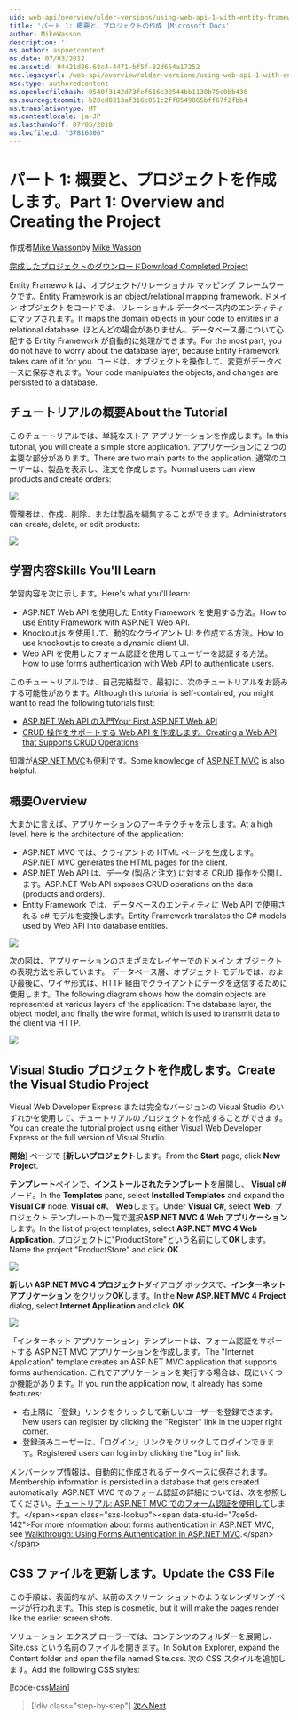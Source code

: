 ```yaml
---
uid: web-api/overview/older-versions/using-web-api-1-with-entity-framework-5/using-web-api-with-entity-framework-part-1
title: 'パート 1: 概要と、プロジェクトの作成 |Microsoft Docs'
author: MikeWasson
description: ''
ms.author: aspnetcontent
ms.date: 07/03/2012
ms.assetid: 94421d86-68c4-4471-bf5f-82d654a17252
msc.legacyurl: /web-api/overview/older-versions/using-web-api-1-with-entity-framework-5/using-web-api-with-entity-framework-part-1
msc.type: authoredcontent
ms.openlocfilehash: 0540f3142d73fef616e30544bb1130b75c0bb436
ms.sourcegitcommit: b28cd0313af316c051c2ff8549865bff67f2fbb4
ms.translationtype: MT
ms.contentlocale: ja-JP
ms.lasthandoff: 07/05/2018
ms.locfileid: "37816306"
---
```

<a name="part-1-overview-and-creating-the-project"></a><span data-ttu-id="7ce5d-102">パート 1: 概要と、プロジェクトを作成します。</span><span class="sxs-lookup"><span data-stu-id="7ce5d-102">Part 1: Overview and Creating the Project</span></span>
====================
<span data-ttu-id="7ce5d-103">作成者[Mike Wasson](https://github.com/MikeWasson)</span><span class="sxs-lookup"><span data-stu-id="7ce5d-103">by [Mike Wasson](https://github.com/MikeWasson)</span></span>

[<span data-ttu-id="7ce5d-104">完成したプロジェクトのダウンロード</span><span class="sxs-lookup"><span data-stu-id="7ce5d-104">Download Completed Project</span></span>](http://code.msdn.microsoft.com/ASP-NET-Web-API-with-afa30545)

<span data-ttu-id="7ce5d-105">Entity Framework は、オブジェクト/リレーショナル マッピング フレームワークです。</span><span class="sxs-lookup"><span data-stu-id="7ce5d-105">Entity Framework is an object/relational mapping framework.</span></span> <span data-ttu-id="7ce5d-106">ドメイン オブジェクトをコードでは、リレーショナル データベース内のエンティティにマップされます。</span><span class="sxs-lookup"><span data-stu-id="7ce5d-106">It maps the domain objects in your code to entities in a relational database.</span></span> <span data-ttu-id="7ce5d-107">ほとんどの場合がありません、データベース層について心配する Entity Framework が自動的に処理ができます。</span><span class="sxs-lookup"><span data-stu-id="7ce5d-107">For the most part, you do not have to worry about the database layer, because Entity Framework takes care of it for you.</span></span> <span data-ttu-id="7ce5d-108">コードは、オブジェクトを操作して、変更がデータベースに保存されます。</span><span class="sxs-lookup"><span data-stu-id="7ce5d-108">Your code manipulates the objects, and changes are persisted to a database.</span></span>

## <a name="about-the-tutorial"></a><span data-ttu-id="7ce5d-109">チュートリアルの概要</span><span class="sxs-lookup"><span data-stu-id="7ce5d-109">About the Tutorial</span></span>

<span data-ttu-id="7ce5d-110">このチュートリアルでは、単純なストア アプリケーションを作成します。</span><span class="sxs-lookup"><span data-stu-id="7ce5d-110">In this tutorial, you will create a simple store application.</span></span> <span data-ttu-id="7ce5d-111">アプリケーションに 2 つの主要な部分があります。</span><span class="sxs-lookup"><span data-stu-id="7ce5d-111">There are two main parts to the application.</span></span> <span data-ttu-id="7ce5d-112">通常のユーザーは、製品を表示し、注文を作成します。</span><span class="sxs-lookup"><span data-stu-id="7ce5d-112">Normal users can view products and create orders:</span></span>

![](using-web-api-with-entity-framework-part-1/_static/image1.png)

<span data-ttu-id="7ce5d-113">管理者は、作成、削除、または製品を編集することができます。</span><span class="sxs-lookup"><span data-stu-id="7ce5d-113">Administrators can create, delete, or edit products:</span></span>

![](using-web-api-with-entity-framework-part-1/_static/image2.png)

## <a name="skills-youll-learn"></a><span data-ttu-id="7ce5d-114">学習内容</span><span class="sxs-lookup"><span data-stu-id="7ce5d-114">Skills You'll Learn</span></span>

<span data-ttu-id="7ce5d-115">学習内容を次に示します。</span><span class="sxs-lookup"><span data-stu-id="7ce5d-115">Here's what you'll learn:</span></span>

- <span data-ttu-id="7ce5d-116">ASP.NET Web API を使用した Entity Framework を使用する方法。</span><span class="sxs-lookup"><span data-stu-id="7ce5d-116">How to use Entity Framework with ASP.NET Web API.</span></span>
- <span data-ttu-id="7ce5d-117">Knockout.js を使用して、動的なクライアント UI を作成する方法。</span><span class="sxs-lookup"><span data-stu-id="7ce5d-117">How to use knockout.js to create a dynamic client UI.</span></span>
- <span data-ttu-id="7ce5d-118">Web API を使用したフォーム認証を使用してユーザーを認証する方法。</span><span class="sxs-lookup"><span data-stu-id="7ce5d-118">How to use forms authentication with Web API to authenticate users.</span></span>

<span data-ttu-id="7ce5d-119">このチュートリアルでは、自己完結型で、最初に、次のチュートリアルをお読みする可能性があります。</span><span class="sxs-lookup"><span data-stu-id="7ce5d-119">Although this tutorial is self-contained, you might want to read the following tutorials first:</span></span>

- [<span data-ttu-id="7ce5d-120">ASP.NET Web API の入門</span><span class="sxs-lookup"><span data-stu-id="7ce5d-120">Your First ASP.NET Web API</span></span>](../../getting-started-with-aspnet-web-api/tutorial-your-first-web-api.md)
- [<span data-ttu-id="7ce5d-121">CRUD 操作をサポートする Web API を作成します。</span><span class="sxs-lookup"><span data-stu-id="7ce5d-121">Creating a Web API that Supports CRUD Operations</span></span>](../creating-a-web-api-that-supports-crud-operations.md)

<span data-ttu-id="7ce5d-122">知識が[ASP.NET MVC](../../../../mvc/index.md)も便利です。</span><span class="sxs-lookup"><span data-stu-id="7ce5d-122">Some knowledge of [ASP.NET MVC](../../../../mvc/index.md) is also helpful.</span></span>

## <a name="overview"></a><span data-ttu-id="7ce5d-123">概要</span><span class="sxs-lookup"><span data-stu-id="7ce5d-123">Overview</span></span>

<span data-ttu-id="7ce5d-124">大まかに言えば、アプリケーションのアーキテクチャを示します。</span><span class="sxs-lookup"><span data-stu-id="7ce5d-124">At a high level, here is the architecture of the application:</span></span>

- <span data-ttu-id="7ce5d-125">ASP.NET MVC では、クライアントの HTML ページを生成します。</span><span class="sxs-lookup"><span data-stu-id="7ce5d-125">ASP.NET MVC generates the HTML pages for the client.</span></span>
- <span data-ttu-id="7ce5d-126">ASP.NET Web API は、データ (製品と注文) に対する CRUD 操作を公開します。</span><span class="sxs-lookup"><span data-stu-id="7ce5d-126">ASP.NET Web API exposes CRUD operations on the data (products and orders).</span></span>
- <span data-ttu-id="7ce5d-127">Entity Framework では、データベースのエンティティに Web API で使用される c# モデルを変換します。</span><span class="sxs-lookup"><span data-stu-id="7ce5d-127">Entity Framework translates the C# models used by Web API into database entities.</span></span>

![](using-web-api-with-entity-framework-part-1/_static/image3.png)

<span data-ttu-id="7ce5d-128">次の図は、アプリケーションのさまざまなレイヤーでのドメイン オブジェクトの表現方法を示しています。 データベース層、オブジェクト モデルでは、および最後に、ワイヤ形式は、HTTP 経由でクライアントにデータを送信するために使用します。</span><span class="sxs-lookup"><span data-stu-id="7ce5d-128">The following diagram shows how the domain objects are represented at various layers of the application: The database layer, the object model, and finally the wire format, which is used to transmit data to the client via HTTP.</span></span>

![](using-web-api-with-entity-framework-part-1/_static/image4.png)

## <a name="create-the-visual-studio-project"></a><span data-ttu-id="7ce5d-129">Visual Studio プロジェクトを作成します。</span><span class="sxs-lookup"><span data-stu-id="7ce5d-129">Create the Visual Studio Project</span></span>

<span data-ttu-id="7ce5d-130">Visual Web Developer Express または完全なバージョンの Visual Studio のいずれかを使用して、チュートリアルのプロジェクトを作成することができます。</span><span class="sxs-lookup"><span data-stu-id="7ce5d-130">You can create the tutorial project using either Visual Web Developer Express or the full version of Visual Studio.</span></span>

<span data-ttu-id="7ce5d-131">**開始**] ページで [**新しいプロジェクト**します。</span><span class="sxs-lookup"><span data-stu-id="7ce5d-131">From the **Start** page, click **New Project**.</span></span>

<span data-ttu-id="7ce5d-132">**テンプレート**ペインで、**インストールされたテンプレート**を展開し、 **Visual c#** ノード。</span><span class="sxs-lookup"><span data-stu-id="7ce5d-132">In the **Templates** pane, select **Installed Templates** and expand the **Visual C#** node.</span></span> <span data-ttu-id="7ce5d-133">**Visual c#**、 **Web**します。</span><span class="sxs-lookup"><span data-stu-id="7ce5d-133">Under **Visual C#**, select **Web**.</span></span> <span data-ttu-id="7ce5d-134">プロジェクト テンプレートの一覧で選択**ASP.NET MVC 4 Web アプリケーション**します。</span><span class="sxs-lookup"><span data-stu-id="7ce5d-134">In the list of project templates, select **ASP.NET MVC 4 Web Application**.</span></span> <span data-ttu-id="7ce5d-135">プロジェクトに"ProductStore"という名前にして**OK**します。</span><span class="sxs-lookup"><span data-stu-id="7ce5d-135">Name the project "ProductStore" and click **OK**.</span></span>

![](using-web-api-with-entity-framework-part-1/_static/image5.png)

<span data-ttu-id="7ce5d-136">**新しい ASP.NET MVC 4 プロジェクト**ダイアログ ボックスで、**インターネット アプリケーション** をクリック**OK**します。</span><span class="sxs-lookup"><span data-stu-id="7ce5d-136">In the **New ASP.NET MVC 4 Project** dialog, select **Internet Application** and click **OK**.</span></span>

![](using-web-api-with-entity-framework-part-1/_static/image6.png)

<span data-ttu-id="7ce5d-137">「インターネット アプリケーション」テンプレートは、フォーム認証をサポートする ASP.NET MVC アプリケーションを作成します。</span><span class="sxs-lookup"><span data-stu-id="7ce5d-137">The "Internet Application" template creates an ASP.NET MVC application that supports forms authentication.</span></span> <span data-ttu-id="7ce5d-138">これでアプリケーションを実行する場合は、既にいくつか機能があります。</span><span class="sxs-lookup"><span data-stu-id="7ce5d-138">If you run the application now, it already has some features:</span></span>

- <span data-ttu-id="7ce5d-139">右上隅に「登録」リンクをクリックして新しいユーザーを登録できます。</span><span class="sxs-lookup"><span data-stu-id="7ce5d-139">New users can register by clicking the "Register" link in the upper right corner.</span></span>
- <span data-ttu-id="7ce5d-140">登録済みユーザーは、「ログイン」リンクをクリックしてログインできます。</span><span class="sxs-lookup"><span data-stu-id="7ce5d-140">Registered users can log in by clicking the "Log in" link.</span></span>

<span data-ttu-id="7ce5d-141">メンバーシップ情報は、自動的に作成されるデータベースに保存されます。</span><span class="sxs-lookup"><span data-stu-id="7ce5d-141">Membership information is persisted in a database that gets created automatically.</span></span> <span data-ttu-id="7ce5d-142">ASP.NET MVC でのフォーム認証の詳細については、次を参照してください。[チュートリアル: ASP.NET MVC でのフォーム認証を使用して](https://msdn.microsoft.com/library/ff398049(VS.98).aspx)します。</span><span class="sxs-lookup"><span data-stu-id="7ce5d-142">For more information about forms authentication in ASP.NET MVC, see [Walkthrough: Using Forms Authentication in ASP.NET MVC](https://msdn.microsoft.com/library/ff398049(VS.98).aspx).</span></span>

## <a name="update-the-css-file"></a><span data-ttu-id="7ce5d-143">CSS ファイルを更新します。</span><span class="sxs-lookup"><span data-stu-id="7ce5d-143">Update the CSS File</span></span>

<span data-ttu-id="7ce5d-144">この手順は、表面的なが、以前のスクリーン ショットのようなレンダリング ページが行われます。</span><span class="sxs-lookup"><span data-stu-id="7ce5d-144">This step is cosmetic, but it will make the pages render like the earlier screen shots.</span></span>

<span data-ttu-id="7ce5d-145">ソリューション エクスプ ローラーでは、コンテンツのフォルダーを展開し、Site.css という名前のファイルを開きます。</span><span class="sxs-lookup"><span data-stu-id="7ce5d-145">In Solution Explorer, expand the Content folder and open the file named Site.css.</span></span> <span data-ttu-id="7ce5d-146">次の CSS スタイルを追加します。</span><span class="sxs-lookup"><span data-stu-id="7ce5d-146">Add the following CSS styles:</span></span>

[!code-css[Main](using-web-api-with-entity-framework-part-1/samples/sample1.css)]

> [!div class="step-by-step"]
> [<span data-ttu-id="7ce5d-147">次へ</span><span class="sxs-lookup"><span data-stu-id="7ce5d-147">Next</span></span>](using-web-api-with-entity-framework-part-2.md)
